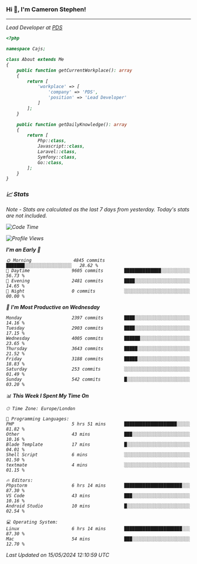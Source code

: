 ### Hi 👋, I'm Cameron Stephen!
<hr>
<p><em>Lead Developer at <a href="https://prindatasolutions.co.uk">PDS</a></p>


```php
<?php

namespace Cajs;

class About extends Me
{
    public function getCurrentWorkplace(): array
    {
        return [
            'workplace' => [
                'company' => 'PDS',
                'position' => 'Lead Developer'
            ]
        ];
    }

    public function getDailyKnowledge(): array
    {
        return [
            Php::class,
            Javascript::class,
            Laravel::class,
            Symfony::class,
            Go::class,
        ];
    }
}
```

### 📈 Stats
<p><em>Note - Stats are calculated as the last 7 days from yesterday. Today's stats are not included.</em></p>


<!--START_SECTION:waka-->
![Code Time](http://img.shields.io/badge/Code%20Time-3%2C811%20hrs%2055%20mins-blue)

![Profile Views](http://img.shields.io/badge/Profile%20Views-0-blue)

**I'm an Early 🐤** 

```text
🌞 Morning                4845 commits        ███████░░░░░░░░░░░░░░░░░░   28.62 % 
🌆 Daytime                9605 commits        ██████████████░░░░░░░░░░░   56.73 % 
🌃 Evening                2481 commits        ████░░░░░░░░░░░░░░░░░░░░░   14.65 % 
🌙 Night                  0 commits           ░░░░░░░░░░░░░░░░░░░░░░░░░   00.00 % 
```
📅 **I'm Most Productive on Wednesday** 

```text
Monday                   2397 commits        ████░░░░░░░░░░░░░░░░░░░░░   14.16 % 
Tuesday                  2903 commits        ████░░░░░░░░░░░░░░░░░░░░░   17.15 % 
Wednesday                4005 commits        ██████░░░░░░░░░░░░░░░░░░░   23.65 % 
Thursday                 3643 commits        █████░░░░░░░░░░░░░░░░░░░░   21.52 % 
Friday                   3188 commits        █████░░░░░░░░░░░░░░░░░░░░   18.83 % 
Saturday                 253 commits         ░░░░░░░░░░░░░░░░░░░░░░░░░   01.49 % 
Sunday                   542 commits         █░░░░░░░░░░░░░░░░░░░░░░░░   03.20 % 
```


📊 **This Week I Spent My Time On** 

```text
🕑︎ Time Zone: Europe/London

💬 Programming Languages: 
PHP                      5 hrs 51 mins       ████████████████████░░░░░   81.82 % 
Other                    43 mins             ███░░░░░░░░░░░░░░░░░░░░░░   10.16 % 
Blade Template           17 mins             █░░░░░░░░░░░░░░░░░░░░░░░░   04.01 % 
Shell Script             6 mins              ░░░░░░░░░░░░░░░░░░░░░░░░░   01.50 % 
textmate                 4 mins              ░░░░░░░░░░░░░░░░░░░░░░░░░   01.15 % 

🔥 Editors: 
Phpstorm                 6 hrs 14 mins       ██████████████████████░░░   87.30 % 
VS Code                  43 mins             ███░░░░░░░░░░░░░░░░░░░░░░   10.16 % 
Android Studio           10 mins             █░░░░░░░░░░░░░░░░░░░░░░░░   02.54 % 

💻 Operating System: 
Linux                    6 hrs 14 mins       ██████████████████████░░░   87.30 % 
Mac                      54 mins             ███░░░░░░░░░░░░░░░░░░░░░░   12.70 % 
```


 Last Updated on 15/05/2024 12:10:59 UTC
<!--END_SECTION:waka-->
